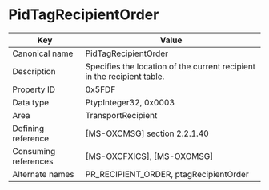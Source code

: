# PidTagRecipientOrder

| Key | Value |
|---|---|
| Canonical name | PidTagRecipientOrder |
| Description | Specifies the location of the current recipient in the recipient table. |
| Property ID | 0x5FDF |
| Data type | PtypInteger32, 0x0003 |
| Area | TransportRecipient |
| Defining reference | [MS-OXCMSG] section 2.2.1.40 |
| Consuming references | [MS-OXCFXICS], [MS-OXOMSG] |
| Alternate names | PR_RECIPIENT_ORDER, ptagRecipientOrder |

